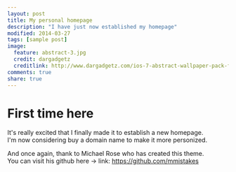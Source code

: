 ```yaml
---
layout: post
title: My personal homepage
description: "I have just now established my homepage"
modified: 2014-03-27
tags: [sample post]
image:
  feature: abstract-3.jpg
  credit: dargadgetz
  creditlink: http://www.dargadgetz.com/ios-7-abstract-wallpaper-pack-for-iphone-5-and-ipod-touch-retina/
comments: true
share: true
---
```

# First time here
It's really excited that I finally made it to establish a new homepage.  
I'm now considering buy a domain name to make it more personized.

And once again, thank to Michael Rose who has created this theme.  
You can visit his github here -> link: https://github.com/mmistakes
